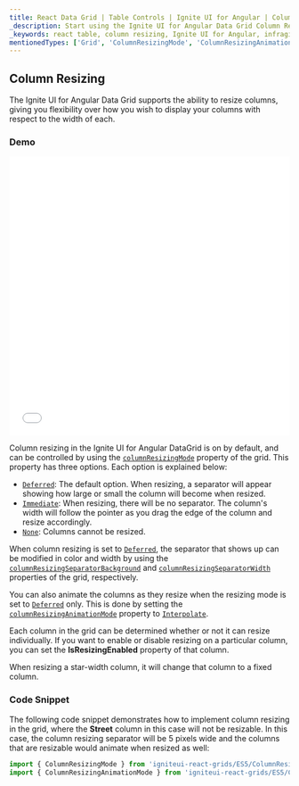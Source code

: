 ```yaml
---
title: React Data Grid | Table Controls | Ignite UI for Angular | Column Types | Infragistics
_description: Start using the Ignite UI for Angular Data Grid Column Resizing feature in order to change grid column width easily.
_keywords: react table, column resizing, Ignite UI for Angular, infragistics
mentionedTypes: ['Grid', 'ColumnResizingMode', 'ColumnResizingAnimationMode']
---
```


## Column Resizing

The Ignite UI for Angular Data Grid supports the ability to resize columns, giving you flexibility over how you wish to display your columns with respect to the width of each.

### Demo

<div class="sample-container loading" style="height: 500px">
    <iframe id="live-grid-overview-sample-iframe" src='{environment:demosBaseUrl}/grids/data-grid-column-resizing' width="100%" height="100%" seamless frameBorder="0" onload="onXPlatSampleIframeContentLoaded(this);"></iframe>
</div>

<div class="divider--half"></div>

Column resizing in the Ignite UI for Angular DataGrid is on by default, and can be controlled by using the [`columnResizingMode`](/products/ignite-ui-angular/api/docs/typescript/latest/classes/igxlivegridcomponent.html#columnresizingmode) property of the grid. This property has three options. Each option is explained below:

-   [`Deferred`](/products/ignite-ui-angular/api/docs/typescript/latest/enums/columnresizingmode.html#deferred): The default option. When resizing, a separator will appear showing how large or small the column will become when resized.
-   [`Immediate`](/products/ignite-ui-angular/api/docs/typescript/latest/enums/columnresizingmode.html#immediate): When resizing, there will be no separator. The column's width will follow the pointer as you drag the edge of the column and resize accordingly.
-   [`None`](/products/ignite-ui-angular/api/docs/typescript/latest/enums/columnresizingmode.html#none): Columns cannot be resized.

When column resizing is set to [`Deferred`](/products/ignite-ui-angular/api/docs/typescript/latest/enums/columnresizingmode.html#deferred), the separator that shows up can be modified in color and width by using the [`columnResizingSeparatorBackground`](/products/ignite-ui-angular/api/docs/typescript/latest/classes/igxlivegridcomponent.html#columnresizingseparatorbackground) and [`columnResizingSeparatorWidth`](/products/ignite-ui-angular/api/docs/typescript/latest/classes/igxlivegridcomponent.html#columnresizingseparatorwidth) properties of the grid, respectively.

You can also animate the columns as they resize when the resizing mode is set to [`Deferred`](/products/ignite-ui-angular/api/docs/typescript/latest/enums/columnresizingmode.html#deferred) only. This is done by setting the [`columnResizingAnimationMode`](/products/ignite-ui-angular/api/docs/typescript/latest/classes/igxlivegridcomponent.html#columnresizinganimationmode) property to [`Interpolate`](/products/ignite-ui-angular/api/docs/typescript/latest/enums/columnresizinganimationmode.html#interpolate).

Each column in the grid can be determined whether or not it can resize individually. If you want to enable or disable resizing on a particular column, you can set the <b>IsResizingEnabled</b> property of that column.

When resizing a star-width column, it will change that column to a fixed column.

### Code Snippet

The following code snippet demonstrates how to implement column resizing in the grid, where the <b>Street</b> column in this case will not be resizable. In this case, the column resizing separator will be 5 pixels wide and the columns that are resizable would animate when resized as well:

```ts
import { ColumnResizingMode } from 'igniteui-react-grids/ES5/ColumnResizingMode';
import { ColumnResizingAnimationMode } from 'igniteui-react-grids/ES5/ColumnResizingAnimationMode';
```
